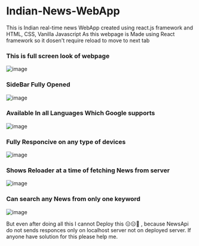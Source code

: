 # Indian-News-WebApp
This is Indian real-time news WebApp created using react.js framework and HTML, CSS, Vanilla Javascript
As this webpage is Made using React framework so it dosen't require reload to move to next tab

### This is full screen look of webpage
![image](https://user-images.githubusercontent.com/104665278/180654423-fa6a65ec-566d-4383-8ec2-f96039f82065.png)

### SideBar Fully Opened
![image](https://user-images.githubusercontent.com/104665278/180654832-4f4685a3-8aae-4436-b0e9-66eb2ee7d2df.png)

### Available In all Languages Which Google supports
![image](https://user-images.githubusercontent.com/104665278/180654716-b644971b-6fb9-4a0e-9205-0bb60f0e2cdd.png)

### Fully Responcive on any type of devices
![image](https://user-images.githubusercontent.com/104665278/180654962-c492c392-94ae-4db2-b5e3-ecef999abf0e.png)

### Shows Reloader at a time of fetching News from server
![image](https://user-images.githubusercontent.com/104665278/180655031-59b93fc5-2966-4a4d-b9aa-2067669f1056.png)

### Can search any News from only one keyword
![image](https://user-images.githubusercontent.com/104665278/180655131-d9e230d8-e98f-43c2-8efc-0e693f7f7d0c.png)


But even after doing all this I cannot Deploy this 😑😑🥲 , 
because NewsApi do not sends responces only on localhost server not on deployed server.
If anyone have solution for this please help me.



